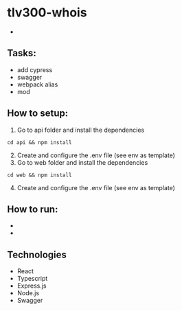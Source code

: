 # tlv300-whois
- 

## Tasks:
- add cypress
- swagger
- webpack alias
- mod

## How to setup:
1. Go to api folder and install the dependencies
```
cd api && npm install
```
2. Create and configure the .env file (see env as template)
3. Go to web folder and install the dependencies
```
cd web && npm install
```
4. Create and configure the .env file (see env as template)

## How to run:
- 
- 

## Technologies
- React
- Typescript
- Express.js
- Node.js
- Swagger
